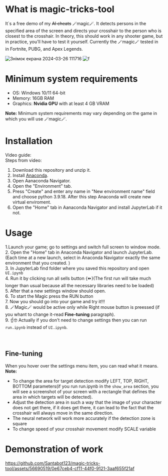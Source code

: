 # What is magic-tricks-tool

It`s a free demo of my ~~AI cheats~~ 🪄magic🪄. It detects persons in the specified area of the screen and directs your crosshair to the person who is closest to the crosshair. In theory, this should work in any shooter game, but in practice, you'll have to test it yourself. Сurrently the 🪄magic🪄 tested in in Fortnite, PUBG, and Apex Legends.

![Знімок екрана 2024-03-26 111716](https://github.com/Santabot123/magic-tricks-tool/assets/56690519/8d4bb525-9759-4315-87a3-6a680c07ceba)
![f](https://github.com/Santabot123/magic-tricks-tool/assets/56690519/61458ba0-acc2-4021-bf61-055326fb9385)


# Minimum system requirements
- OS: Windows 10/11 64-bit
- Memory: 16GB RAM
- Graphics: **Nvidia GPU** with at least 4 GB VRAM

**Note:** Minimum system requirements may vary depending on the game in which you will use 🪄magic🪄.

# Installation 
Video guide:
<br>
Steps from video:
1. Download this repository and unzip it.
2. Install  [Anaconda](https://www.anaconda.com/download).
3. Open Aanaconda Navigator.
4. Open the "Environment" tab.
5. Press "Create" and enter any name in "New environment name" field and choose python 3.9.18. After this step Anaconda will create new virtual enviroment.
6. Open the "Home" tab in  Aanaconda Navigator and install JupyterLab if it not.

# Usage

1.Launch your game; go to settings and switch full screen to window mode. <br>
2. Open the "Home" tab in  Anaconda Navigator and launch JupyterLab.(Each time at a new launch, select in Anaconda Navigator exactly the same environment that you created. ) <br>
3. In JupyterLab find folder where you saved this repository and open ```UI.ipynb``` <br>
4. Run it by clicking run all sells button {⏩}(The first run will take much longer than usual because all the necessary libraries need to be loaded) <br>
5. After that a new settings window should open. <br>
6. To start the Magic press the RUN button  <br>
7. Now you should go into your game and try it!!!<br>
8. 🪄Magic🪄 would be active only while Right mouse button is preessed (if you whant to change it-read **Fine-tuning** paragraph).<br>
9. ☝️🤓 Actually if you don't need to change settings then you can run ```run.ipynb``` instead of ```UI.ipynb```. <br>
<br>
<br>

## Fine-tuning
When you hover over the settings menu item, you can read what it means.
**Note:**
- To change the area for target detection modify LEFT, TOP, RIGHT, BOTTOM parameters(if you run run.ipynb in the ```show_area``` section, you will see a screenshot of your screen with a rectangle that defines the area in which targets will be detected).
- Adjust the detection area in such a way that the image of your character does not get there, if it does get there, it can lead to the fact that the crosshair will always move in the same direction.
- The neural network will work more accurately if the detection zone is square
- To change speed of your crosshair movement modify SCALE variable 


# Demonstration of work

https://github.com/Santabot123/magic-tricks-tool/assets/56690519/0e67ceb4-cf11-44f0-9121-3aaf655f21af






 
